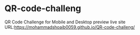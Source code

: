 # QR-code-challeng
QR Code Challenge for Mobile and Desktop preview
 live site URL:https://mohammadshoaib0059.github.io/QR-code-challeng/
